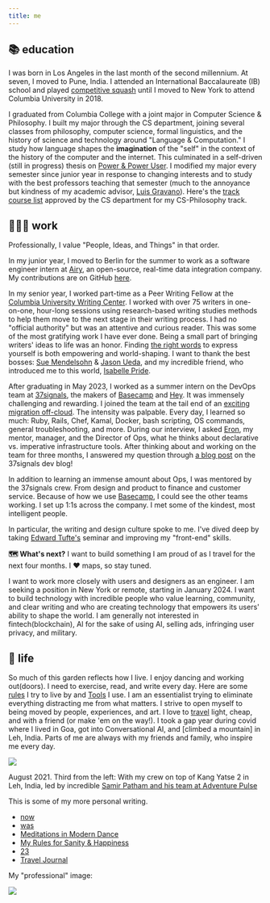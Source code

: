 ```yaml
---
title: me
---
```

## 📚 education
I was born in Los Angeles in the last month of the second millennium. At seven, I moved to Pune, India. I attended an International Baccalaureate (IB) school and played [competitive squash](https://youtu.be/BZ3n9XHfAy8?t=1637) until I moved to New York to attend Columbia University in 2018. 

I graduated from Columbia College with a joint major in Computer Science & Philosophy. I built my major through the CS department, joining several classes from philosophy, computer science, formal linguistics, and the history of science and technology around "Language & Computation." I study how language shapes the **imagination** of the "self"  in the context of the history of the computer and the internet. This culminated in a self-driven (still in progress) thesis on [Power & Power User](digital-garden/technology/Independent%20Study/Power%20&%20Power%20User%20-%20Prospectus.md). I modified my major every semester since junior year in response to changing interests and to study with the best professors teaching that semester (much to the annoyance but kindness of my academic advisor, [Luis Gravano]()). Here's the [track course list](media/columbia-cs-track.pdf) approved by the CS department for my CS-Philosophy track. 

## 🧑🏽‍💻 work
Professionally, I value "People, Ideas, and Things" in that order. 

In my junior year, I moved to Berlin for the summer to work as a software engineer intern at [Airy](https://airy.co/), an open-source, real-time data integration company. My contributions are on GitHub [here](https://github.com/airyhq/airy/pulls?q=is%3Aclosed+author%3Aarmanjindal). 

In my senior year, I worked part-time as a Peer Writing Fellow at the [Columbia University Writing Center](https://www.college.columbia.edu/core/node/4083).  I worked with over 75 writers in one-on-one, hour-long sessions using research-based writing studies methods to help them move to the next stage in their writing process. I had no "official authority" but was an attentive and curious reader. This was some of the most gratifying work I have ever done. Being a small part of bringing writers' ideas to life was an honor. Finding [the right words](digital-garden/philosophy/Jugaad%20and%20the%20Power%20of%20the%20Right%20Word.md) to express yourself is both empowering and world-shaping. I want to thank the best bosses: [Sue Mendelsohn](https://english.columbia.edu/content/sue-mendelsohn) & [Jason Ueda](https://www.college.columbia.edu/core/uwp/writing-center/consultants#JasonU), and my incredible friend, who introduced me to this world, [Isabelle Pride](https://www.linkedin.com/in/isabellepride/).

After graduating in May 2023, I worked as a summer intern on the DevOps team at [37signals](https://37signals.com/), the makers of [Basecamp](https://basecamp.com/) and [Hey](https://www.hey.com/).  It was immensely challenging and rewarding. I joined the team at the tail end of an [exciting migration off-cloud](https://basecamp.com/cloud-exit). The intensity was palpable. Every day, I learned so much: Ruby, Rails, Chef, Kamal, Docker, bash scripting, OS commands, general troubleshooting, and more. During our interview, I asked [Eron](https://dev.37signals.com/author/eron/), my mentor, manager, and the Director of Ops, what he thinks about declarative vs. imperative infrastructure tools. After thinking about and working on the team for three months, I answered my question through [a blog post](https://dev.37signals.com/leaning-imperative/) on the 37signals dev blog!

In addition to learning an immense amount about Ops, I was mentored by the 37signals crew. From design and product to finance and customer service. Because of how we use [Basecamp](https://basecamp.com/), I could see the other teams working. I set up 1:1s across the company. I met some of the kindest, most intelligent people. 

In particular, the writing and design culture spoke to me. I've dived deep by taking [Edward Tufte's](https://www.edwardtufte.com/tufte/) seminar and improving my "front-end" skills. 

**🗺️ What's next?**
I want to build something I am proud of as I travel for the next four months. I ❤️ maps, so stay tuned. 

I want to work more closely with users and designers as an engineer. I am seeking a position in New York or remote, starting in January 2024. I want to build technology with incredible people who value learning, community, and clear writing and who are creating technology that empowers its users' ability to shape the world. I am generally not interested in fintech(blockchain), AI for the sake of using AI, selling ads, infringing user privacy, and military. 
## 🚀 life
So much of this garden reflects how I live. I enjoy dancing and working out(doors). I need to exercise, read, and write every day. Here are some [rules](digital-garden/My%20Rules%20for%20Sanity%20&%20Happiness.md) I try to live by and [Tools](digital-garden/Tools.md) I use. I am an essentialist trying to eliminate everything distracting me from what matters. I strive to open myself to being moved by people, experiences, and art. I love to [travel](digital-garden/travel%20and%20life%20journal/Travel.md) light, cheap, and with a friend (or make 'em on the way!). I took a gap year during covid where I lived in Goa, got into Conversational AI, and  [climbed a mountain] in Leh, India. Parts of me are always with my friends and family, who inspire me every day. 


![](media/kang-yatse.jpg)

August 2021. Third from the left: With my crew on top of Kang Yatse 2 in Leh, India, led by incredible [Samir Patham and his team at Adventure Pulse](https://adventure-pulse.com/)

This is some of my more personal writing.
- [now](digital-garden/now.md)
- [was](digital-garden/was.md)
- [Meditations in Modern Dance](digital-garden/Meditations%20on%20Modern%20Dance.md)
- [My Rules for Sanity & Happiness](digital-garden/My%20Rules%20for%20Sanity%20&%20Happiness.md)
- [23](private/23.md)
- [Travel Journal](digital-garden/travel%20and%20life%20journal/Travel.md)

My "professional" image: 

![ ](media/profesh-photo.jpeg)
